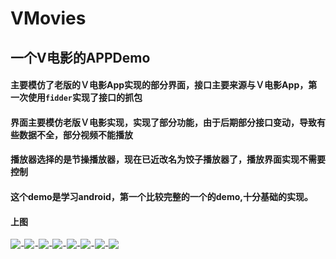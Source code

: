 # VMovies
## 一个V电影的APPDemo
#### 主要模仿了老版的Ｖ电影App实现的部分界面，接口主要来源与Ｖ电影App，第一次使用`fidder`实现了接口的抓包
#### 界面主要模仿老版Ｖ电影实现，实现了部分功能，由于后期部分接口变动，导致有些数据不全，部分视频不能播放
#### 播放器选择的是节操播放器，现在已近改名为饺子播放器了，播放界面实现不需要控制
#### 这个demo是学习android，第一个比较完整的一个的demo,十分基础的实现。
#### 上图
![](http://upload-images.jianshu.io/upload_images/3001453-ee21544cae8b9731.jpg)-![](http://upload-images.jianshu.io/upload_images/3001453-f25bcb93582ee1d4.jpg)-![](http://upload-images.jianshu.io/upload_images/3001453-c254b26bd4d6a0a6.jpg)-![](http://upload-images.jianshu.io/upload_images/3001453-6bdd073c47df5f8f.jpg)-![](http://upload-images.jianshu.io/upload_images/3001453-78a3059561fcdc2e.jpg)-![](http://upload-images.jianshu.io/upload_images/3001453-78fd2c63974f9b87.jpg)-![](http://upload-images.jianshu.io/upload_images/3001453-96d94cfe13abcf0d.jpg)-![](http://upload-images.jianshu.io/upload_images/3001453-f4c835e7e14e5778.jpg)
